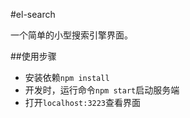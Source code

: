 #el-search

一个简单的小型搜索引擎界面。

##使用步骤
- 安装依赖`npm install`
- 开发时，运行命令`npm start`启动服务端
- 打开`localhost:3223`查看界面
